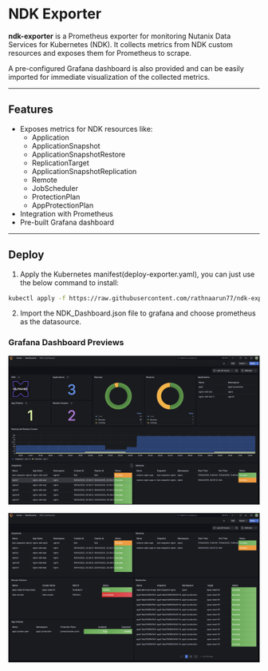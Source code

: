 # NDK Exporter
**ndk-exporter** is a Prometheus exporter for monitoring Nutanix Data Services for Kubernetes (NDK). It collects metrics from NDK custom resources and exposes them for Prometheus to scrape.

A pre-configured Grafana dashboard is also provided and can be easily imported for immediate visualization of the collected metrics.

---

## Features

- Exposes metrics for NDK resources like:
  - Application
  - ApplicationSnapshot
  - ApplicationSnapshotRestore
  - ReplicationTarget
  - ApplicationSnapshotReplication
  - Remote
  - JobScheduler
  - ProtectionPlan
  - AppProtectionPlan
- Integration with Prometheus
- Pre-built Grafana dashboard

---

## Deploy

1. Apply the Kubernetes manifest(deploy-exporter.yaml), you can just use the below command to install:

```bash
kubectl apply -f https://raw.githubusercontent.com/rathnaarun77/ndk-exporter/refs/heads/main/deploy-exporter.yaml 
```
2. Import the NDK_Dashboard.json file to grafana and choose prometheus as the datasource.

### Grafana Dashboard Previews
![Dashboard Screenshot 1](https://raw.githubusercontent.com/rathnaarun77/ndk-exporter/main/dashboard_screenshot1.jpg)

![Dashboard Screenshot 2](https://raw.githubusercontent.com/rathnaarun77/ndk-exporter/main/dashboard_screenshot2.jpg)

